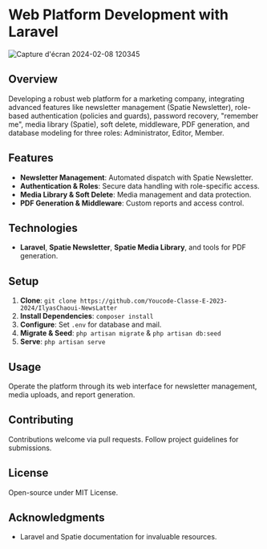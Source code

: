 # Web Platform Development with Laravel

![Capture d'écran 2024-02-08 120345](https://github.com/Youcode-Classe-E-2023-2024/IlyasChaoui-NewsLatter/assets/144786151/4c23f66d-28af-4bf3-a23b-182ec0546573)

## Overview
Developing a robust web platform for a marketing company, integrating advanced features like newsletter management (Spatie Newsletter), role-based authentication (policies and guards), password recovery, "remember me", media library (Spatie), soft delete, middleware, PDF generation, and database modeling for three roles: Administrator, Editor, Member.

## Features
- **Newsletter Management**: Automated dispatch with Spatie Newsletter.
- **Authentication & Roles**: Secure data handling with role-specific access.
- **Media Library & Soft Delete**: Media management and data protection.
- **PDF Generation & Middleware**: Custom reports and access control.

## Technologies
- **Laravel**, **Spatie Newsletter**, **Spatie Media Library**, and tools for PDF generation.

## Setup
1. **Clone**: `git clone https://github.com/Youcode-Classe-E-2023-2024/IlyasChaoui-NewsLatter`
2. **Install Dependencies**: `composer install`
3. **Configure**: Set `.env` for database and mail.
4. **Migrate & Seed**: `php artisan migrate` & `php artisan db:seed`
5. **Serve**: `php artisan serve`

## Usage
Operate the platform through its web interface for newsletter management, media uploads, and report generation.

## Contributing
Contributions welcome via pull requests. Follow project guidelines for submissions.

## License
Open-source under MIT License.

## Acknowledgments
- Laravel and Spatie documentation for invaluable resources.
